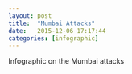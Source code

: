 ```yaml
---
layout: post
title:  "Mumbai Attacks"
date:   2015-12-06 17:17:44
categories: [infographic]
---
```


Infographic on the Mumbai attacks